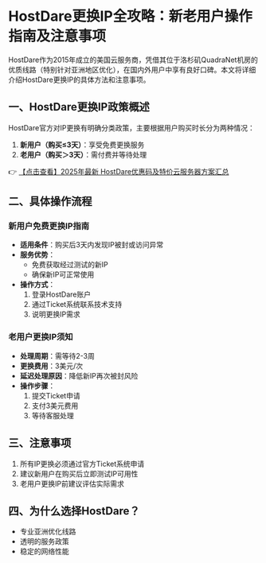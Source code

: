# HostDare更换IP全攻略：新老用户操作指南及注意事项

HostDare作为2015年成立的美国云服务商，凭借其位于洛杉矶QuadraNet机房的优质线路（特别针对亚洲地区优化），在国内外用户中享有良好口碑。本文将详细介绍HostDare更换IP的具体方法和注意事项。

## 一、HostDare更换IP政策概述

HostDare官方对IP更换有明确分类政策，主要根据用户购买时长分为两种情况：

1. **新用户（购买≤3天）**：享受免费更换服务
2. **老用户（购买＞3天）**：需付费并等待处理

👉 [【点击查看】2025年最新 HostDare优惠码及特价云服务器方案汇总](https://bit.ly/hostdare)

## 二、具体操作流程

### 新用户免费更换IP指南
- **适用条件**：购买后3天内发现IP被封或访问异常
- **服务优势**：
  - 免费获取经过测试的新IP
  - 确保新IP可正常使用
- **操作方式**：
  1. 登录HostDare账户
  2. 通过Ticket系统联系技术支持
  3. 说明更换IP需求

### 老用户更换IP须知
- **处理周期**：需等待2-3周
- **更换费用**：3美元/次
- **延迟处理原因**：降低新IP再次被封风险
- **操作步骤**：
  1. 提交Ticket申请
  2. 支付3美元费用
  3. 等待客服处理

## 三、注意事项
1. 所有IP更换必须通过官方Ticket系统申请
2. 建议新用户在购买后立即测试IP可用性
3. 老用户更换IP前建议评估实际需求

## 四、为什么选择HostDare？
- 专业亚洲优化线路
- 透明的服务政策
- 稳定的网络性能